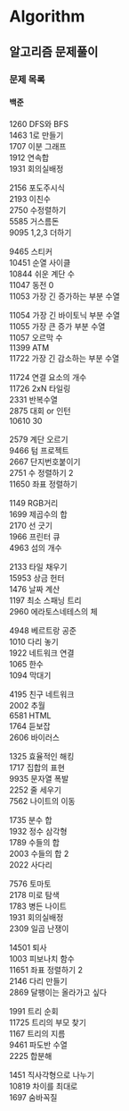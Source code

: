 # Algorithm
## 알고리즘 문제풀이
### 문제 목록
#### 백준
  
1260 DFS와 BFS  
1463 1로 만들기  
1707 이분 그래프  
1912 연속합  
1931 회의실배정  
  
2156 포도주시식  
2193 이친수  
2750 수정렬하기  
5585 거스름돈  
9095 1,2,3 더하기  
  
9465 스티커  
10451 순열 사이클  
10844 쉬운 계단 수  
11047 동전 0  
11053 가장 긴 증가하는 부분 수열  
  
11054 가장 긴 바이토닉 부분 수열  
11055 가장 큰 증가 부분 수열  
11057 오르막 수  
11399 ATM  
11722 가장 긴 감소하는 부분 수열  
  
11724 연결 요소의 개수  
11726 2xN 타일링  
2331 반복수열  
2875 대회 or 인턴  
10610 30  
  
2579 계단 오르기  
9466 텀 프로젝트  
2667 단지번호붙이기  
2751 수 정렬하기 2  
11650 좌표 정렬하기  
  
1149 RGB거리  
1699 제곱수의 합  
2170 선 긋기  
1966 프린터 큐  
4963 섬의 개수  
  
2133 타일 채우기  
15953 상금 헌터  
1476 날짜 계산  
1197 최소 스패닝 트리  
2960 에라토스네테스의 체  
  
4948 베르트랑 공준  
1010 다리 놓기  
1922 네트워크 연결  
1065 한수  
1094 막대기  
  
4195 친구 네트워크  
2002 추월  
6581 HTML  
1764 듣보잡  
2606 바이러스  
  
1325 효율적인 해킹  
1717 집합의 표현  
9935 문자열 폭발  
2252 줄 세우기  
7562 나이트의 이동  
  
1735 분수 합  
1932 정수 삼각형  
1789 수들의 합  
2003 수들의 합 2  
2022 사다리  
  
7576 토마토  
2178 미로 탐색  
1783 병든 나이트  
1931 회의실배정  
2309 일곱 난쟁이  
  
14501 퇴사  
1003 피보나치 함수  
11651 좌표 정렬하기 2  
2146 다리 만들기  
2869 달팽이는 올라가고 싶다  
  
1991 트리 순회  
11725 트리의 부모 찾기  
1167 트리의 지름  
9461 파도반 수열  
2225 합분해  
  
1451 직사각형으로 나누기  
10819 차이를 최대로  
1697 숨바꼭질  

